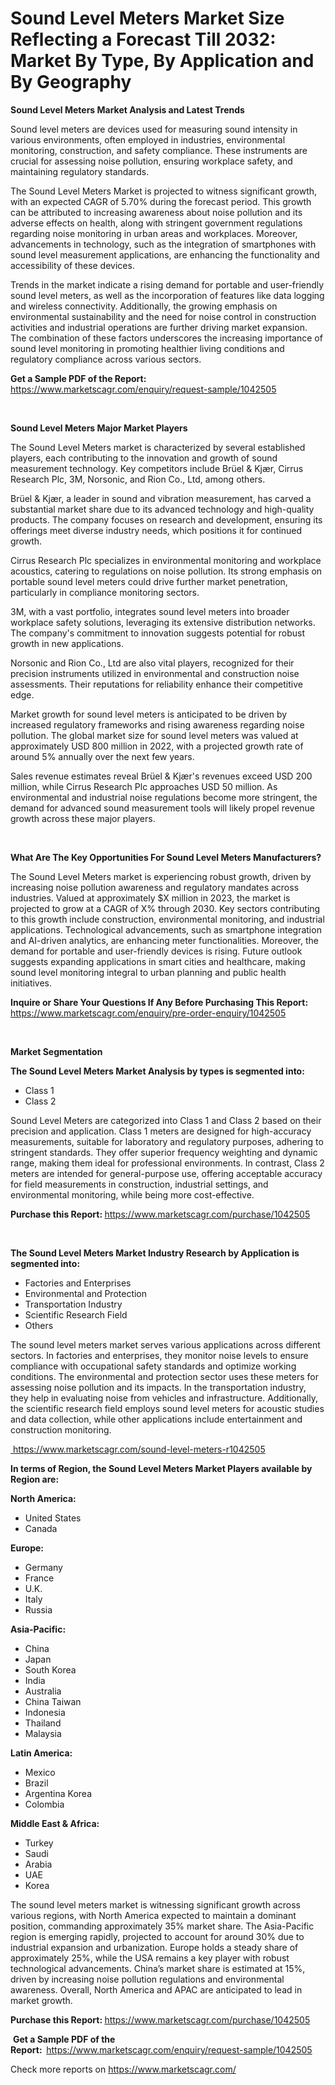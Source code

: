<p><h1>Sound Level Meters Market Size Reflecting a Forecast Till 2032: Market By Type, By Application and By Geography</h1></p><p><strong>Sound Level Meters Market Analysis and Latest Trends</strong></p>
<p><p>Sound level meters are devices used for measuring sound intensity in various environments, often employed in industries, environmental monitoring, construction, and safety compliance. These instruments are crucial for assessing noise pollution, ensuring workplace safety, and maintaining regulatory standards.</p><p>The Sound Level Meters Market is projected to witness significant growth, with an expected CAGR of 5.70% during the forecast period. This growth can be attributed to increasing awareness about noise pollution and its adverse effects on health, along with stringent government regulations regarding noise monitoring in urban areas and workplaces. Moreover, advancements in technology, such as the integration of smartphones with sound level measurement applications, are enhancing the functionality and accessibility of these devices.</p><p>Trends in the market indicate a rising demand for portable and user-friendly sound level meters, as well as the incorporation of features like data logging and wireless connectivity. Additionally, the growing emphasis on environmental sustainability and the need for noise control in construction activities and industrial operations are further driving market expansion. The combination of these factors underscores the increasing importance of sound level monitoring in promoting healthier living conditions and regulatory compliance across various sectors.</p></p>
<p><strong>Get a Sample PDF of the Report:&nbsp;</strong> <a href="https://www.marketscagr.com/enquiry/request-sample/1042505?utm_campaign=2004&utm_medium=2&utm_source=Github&utm_content=ia&utm_term=08042025&utm_id=sound-level-meters">https://www.marketscagr.com/enquiry/request-sample/1042505</a></p>
<p>&nbsp;</p>
<p><strong>Sound Level Meters Major Market Players</strong></p>
<p><p>The Sound Level Meters market is characterized by several established players, each contributing to the innovation and growth of sound measurement technology. Key competitors include Brüel & Kjær, Cirrus Research Plc, 3M, Norsonic, and Rion Co., Ltd, among others.</p><p>Brüel & Kjær, a leader in sound and vibration measurement, has carved a substantial market share due to its advanced technology and high-quality products. The company focuses on research and development, ensuring its offerings meet diverse industry needs, which positions it for continued growth.</p><p>Cirrus Research Plc specializes in environmental monitoring and workplace acoustics, catering to regulations on noise pollution. Its strong emphasis on portable sound level meters could drive further market penetration, particularly in compliance monitoring sectors. </p><p>3M, with a vast portfolio, integrates sound level meters into broader workplace safety solutions, leveraging its extensive distribution networks. The company's commitment to innovation suggests potential for robust growth in new applications.</p><p>Norsonic and Rion Co., Ltd are also vital players, recognized for their precision instruments utilized in environmental and construction noise assessments. Their reputations for reliability enhance their competitive edge.</p><p>Market growth for sound level meters is anticipated to be driven by increased regulatory frameworks and rising awareness regarding noise pollution. The global market size for sound level meters was valued at approximately USD 800 million in 2022, with a projected growth rate of around 5% annually over the next few years.</p><p>Sales revenue estimates reveal Brüel & Kjær's revenues exceed USD 200 million, while Cirrus Research Plc approaches USD 50 million. As environmental and industrial noise regulations become more stringent, the demand for advanced sound measurement tools will likely propel revenue growth across these major players.</p></p>
<p>&nbsp;</p>
<p><strong>What Are The Key Opportunities For Sound Level Meters Manufacturers?</strong></p>
<p><p>The Sound Level Meters market is experiencing robust growth, driven by increasing noise pollution awareness and regulatory mandates across industries. Valued at approximately $X million in 2023, the market is projected to grow at a CAGR of X% through 2030. Key sectors contributing to this growth include construction, environmental monitoring, and industrial applications. Technological advancements, such as smartphone integration and AI-driven analytics, are enhancing meter functionalities. Moreover, the demand for portable and user-friendly devices is rising. Future outlook suggests expanding applications in smart cities and healthcare, making sound level monitoring integral to urban planning and public health initiatives.</p></p>
<p><strong>Inquire or Share Your Questions If Any Before Purchasing This Report:</strong> <a href="https://www.marketscagr.com/enquiry/pre-order-enquiry/1042505?utm_campaign=2004&utm_medium=2&utm_source=Github&utm_content=ia&utm_term=08042025&utm_id=sound-level-meters">https://www.marketscagr.com/enquiry/pre-order-enquiry/1042505</a></p>
<p>&nbsp;</p>
<p><strong>Market Segmentation</strong></p>
<p><strong>The Sound Level Meters Market Analysis by types is segmented into:</strong></p>
<p><ul><li>Class 1</li><li>Class 2</li></ul></p>
<p><p>Sound Level Meters are categorized into Class 1 and Class 2 based on their precision and application. Class 1 meters are designed for high-accuracy measurements, suitable for laboratory and regulatory purposes, adhering to stringent standards. They offer superior frequency weighting and dynamic range, making them ideal for professional environments. In contrast, Class 2 meters are intended for general-purpose use, offering acceptable accuracy for field measurements in construction, industrial settings, and environmental monitoring, while being more cost-effective.</p></p>
<p><strong>Purchase this Report:&nbsp;</strong><a href="https://www.marketscagr.com/purchase/1042505?utm_campaign=2004&utm_medium=2&utm_source=Github&utm_content=ia&utm_term=08042025&utm_id=sound-level-meters">https://www.marketscagr.com/purchase/1042505</a></p>
<p>&nbsp;</p>
<p><strong>The Sound Level Meters Market Industry Research by Application is segmented into:</strong></p>
<p><ul><li>Factories and Enterprises</li><li>Environmental and Protection</li><li>Transportation Industry</li><li>Scientific Research Field</li><li>Others</li></ul></p>
<p><p>The sound level meters market serves various applications across different sectors. In factories and enterprises, they monitor noise levels to ensure compliance with occupational safety standards and optimize working conditions. The environmental and protection sector uses these meters for assessing noise pollution and its impacts. In the transportation industry, they help in evaluating noise from vehicles and infrastructure. Additionally, the scientific research field employs sound level meters for acoustic studies and data collection, while other applications include entertainment and construction monitoring.</p></p>
<p><a href="https://www.marketscagr.com/sound-level-meters-r1042505?utm_campaign=2004&utm_medium=2&utm_source=Github&utm_content=ia&utm_term=08042025&utm_id=sound-level-meters">&nbsp;https://www.marketscagr.com/sound-level-meters-r1042505</a></p>
<p><strong>In terms of Region, the Sound Level Meters Market Players available by Region are:</strong></p>
<p>
    <p> <strong> North America: </strong>
        <ul>
            <li>United States</li>
            <li>Canada</li>
        </ul>
        </p> 
    <p> <strong> Europe: </strong>
        <ul>
            <li>Germany</li>
            <li>France</li>
            <li>U.K.</li>
            <li>Italy</li>
            <li>Russia</li>
        </ul>
        </p> 
    <p> <strong> Asia-Pacific: </strong>
        <ul>
            <li>China</li>
            <li>Japan</li>
            <li>South Korea</li>
            <li>India</li>
            <li>Australia</li>
            <li>China Taiwan</li>
            <li>Indonesia</li>
            <li>Thailand</li>
            <li>Malaysia</li>
        </ul>
        </p> 
    <p> <strong> Latin America: </strong>
        <ul>
            <li>Mexico</li>
            <li>Brazil</li>
            <li>Argentina Korea</li>
            <li>Colombia</li>
        </ul>
        </p> 
    <p> <strong> Middle East & Africa: </strong>
        <ul>
            <li>Turkey</li>
            <li>Saudi</li>
            <li>Arabia</li>
            <li>UAE</li>
            <li>Korea</li>
        </ul>
    </p>
    </p>
<p><p>The sound level meters market is witnessing significant growth across various regions, with North America expected to maintain a dominant position, commanding approximately 35% market share. The Asia-Pacific region is emerging rapidly, projected to account for around 30% due to industrial expansion and urbanization. Europe holds a steady share of approximately 25%, while the USA remains a key player with robust technological advancements. China’s market share is estimated at 15%, driven by increasing noise pollution regulations and environmental awareness. Overall, North America and APAC are anticipated to lead in market growth.</p></p>
<p><strong>Purchase this Report: </strong><a href="https://www.marketscagr.com/purchase/1042505?utm_campaign=2004&utm_medium=2&utm_source=Github&utm_content=ia&utm_term=08042025&utm_id=sound-level-meters">https://www.marketscagr.com/purchase/1042505</a></p>
<p>&nbsp;<strong>Get a Sample PDF of the Report:&nbsp;&nbsp;</strong><a href="https://www.marketscagr.com/enquiry/request-sample/1042505?utm_campaign=2004&utm_medium=2&utm_source=Github&utm_content=ia&utm_term=08042025&utm_id=sound-level-meters">https://www.marketscagr.com/enquiry/request-sample/1042505</a></p>
<p><strong></strong></p>
<p>Check more reports on <a href="https://www.marketscagr.com/?utm_campaign=2004&utm_medium=2&utm_source=Github&utm_content=ia&utm_term=08042025&utm_id=sound-level-meters">https://www.marketscagr.com/</a></p>